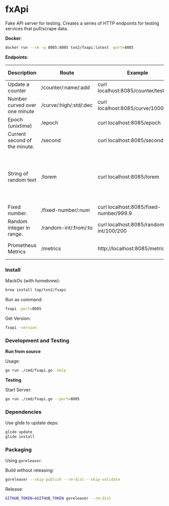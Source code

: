 # fxApi


Fake API server for testing. Creates a series of HTTP endpoints for testing services that pull/scrape data.

**Docker**:
```bash
docker run --rm -p 8085:8085 txn2/fxapi:latest -port=8085
```

**Endpoints**:

Description | Route | Example | Example Output
----------- | ----- | ------- | ------
Update a counter | /counter/:name/:add  | curl localhost:8085/counter/test_a/10 | 10
Number curved over one minute | /curve/:high/:std/:dec | curl localhost:8085/curve/1000/5/2 | 766.99
Epoch (unixtime) | /epoch | curl localhost:8085/epoch | 1542835090
Current second of the minute. | /second | curl localhost:8085/second | 12
String of random text | /lorem | curl localhost:8085/lorem | Pro qui tibi inveni dum qua fit donec amare illic mea regem falli contexo pro peregrinorum.
Fixed number. | /fixed-number/:num | curl localhost:8085/fixed-number/999.9 | 999.9
Random integer in range. | /random-int/:from/:to | curl localhost:8085/random-int/100/200 | 138
Prometheus Metrics | /metrics | http://localhost:8085/metrics | (Prometheus style metrics output)

### Install

MackOs (with homebrew):
```bash
brew install tap/txn2/fxapi
```

Run as command:
```bash
fxapi -port=8085
```

Get Version:
```bash
fxapi -version
```

### Development and Testing

**Run from source**

Usage:
```bash
go run ./cmd/fxapi.go -help
```

**Testing**

Start Server:
```bash
go run ./cmd/fxapi.go --port=8085
```


### Dependencies

Use glide to update deps:

```bash
glide update
glide install
```

### Packaging

Using `goreleaser`.

Build without releasing:
```bash
goreleaser --skip-publish --rm-dist --skip-validate
```

Release:
```bash
GITHUB_TOKEN=$GITHUB_TOKEN goreleaser --rm-dist
```
